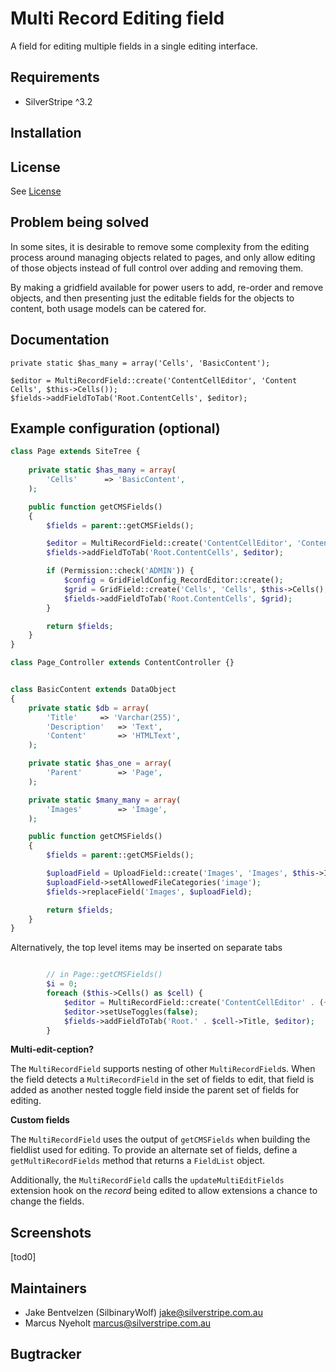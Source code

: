 # Multi Record Editing field

A field for editing multiple fields in a single editing interface. 

## Requirements

 * SilverStripe ^3.2
 
## Installation


## License
See [License](license.md)

## Problem being solved

In some sites, it is desirable to remove some complexity from the editing 
process around managing objects related to pages, and only allow editing of
those objects instead of full control over adding and removing them. 

By making a gridfield available for power users to add, re-order and remove 
objects, and then presenting just the editable fields for the objects to 
content, both usage models can be catered for. 


## Documentation
 
```
private static $has_many = array('Cells', 'BasicContent');

$editor = MultiRecordField::create('ContentCellEditor', 'Content Cells', $this->Cells());
$fields->addFieldToTab('Root.ContentCells', $editor);
```


## Example configuration (optional)

```php
class Page extends SiteTree {
	
	private static $has_many = array(
        'Cells'      => 'BasicContent',
    );

    public function getCMSFields()
    {
        $fields = parent::getCMSFields();

        $editor = MultiRecordField::create('ContentCellEditor', 'Content Cells', $this->Cells());
        $fields->addFieldToTab('Root.ContentCells', $editor);

        if (Permission::check('ADMIN')) {
            $config = GridFieldConfig_RecordEditor::create();
            $grid = GridField::create('Cells', 'Cells', $this->Cells(), $config);
            $fields->addFieldToTab('Root.ContentCells', $grid);
        }

        return $fields;
    }
}

class Page_Controller extends ContentController {}


class BasicContent extends DataObject
{
    private static $db = array(
        'Title'     => 'Varchar(255)',
        'Description'   => 'Text',
        'Content'       => 'HTMLText',
    );

    private static $has_one = array(
        'Parent'        => 'Page',
    );

    private static $many_many = array(
        'Images'        => 'Image',
    );

    public function getCMSFields()
    {
        $fields = parent::getCMSFields();

        $uploadField = UploadField::create('Images', 'Images', $this->Images());
        $uploadField->setAllowedFileCategories('image');
        $fields->replaceField('Images', $uploadField);

        return $fields;
    }
}

```

Alternatively, the top level items may be inserted on separate tabs

```php

		// in Page::getCMSFields()
		$i = 0;
        foreach ($this->Cells() as $cell) {
            $editor = MultiRecordField::create('ContentCellEditor' . (++$i), $cell->Title, ArrayList::create(array($cell)));
            $editor->setUseToggles(false);
            $fields->addFieldToTab('Root.' . $cell->Title, $editor);
        }
```

**Multi-edit-ception?**

The `MultiRecordField` supports nesting of other 
`MultiRecordField`s. When the field detects a `MultiRecordField` 
in the set of fields to edit, that field is added as another nested toggle 
field inside the parent set of fields for editing. 

**Custom fields**

The `MultiRecordField` uses the output of `getCMSFields` when building
the fieldlist used for editing. To provide an alternate set of fields, define
a `getMultiRecordFields` method that returns a `FieldList` object.

Additionally, the `MultiRecordField` calls the `updateMultiEditFields` 
extension hook on the _record_ being edited to allow extensions a chance to
change the fields. 

## Screenshots

[tod0]

## Maintainers

* Jake Bentvelzen (SilbinaryWolf) <jake@silverstripe.com.au>
* Marcus Nyeholt <marcus@silverstripe.com.au>
 
## Bugtracker
